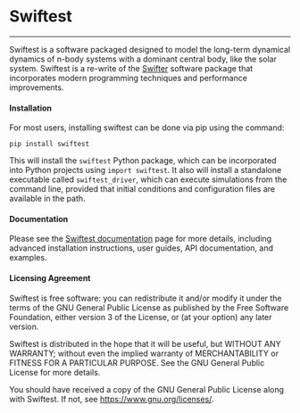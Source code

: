 # Swiftest 

---
Swiftest is a software packaged designed to model the long-term dynamical dynamics of n-body systems with a dominant central body, 
like the solar system. Swiftest is a re-write of the [Swifter](https://www.boulder.swri.edu/swifter/) software package that 
incorporates modern programming techniques and performance improvements. 

#### Installation

For most users, installing swiftest can be done via pip using the command:

```
pip install swiftest
```

This will install the `swiftest` Python package, which can be incorporated into Python projects using `import swiftest`. It also will install a standalone executable called `swiftest_driver`, which can execute simulations from the command line, provided that initial conditions and configuration files are available in the path. 

#### Documentation

Please see the [Swiftest documentation](https://swiftest.readthedocs.io/en/latest/) page for more details, including advanced installation instructions, user guides, API documentation, and examples.

#### Licensing Agreement

Swiftest is free software: you can redistribute it and/or modify it under the terms of the GNU General Public License as published by the Free Software Foundation, either version 3 of the License, or (at your option) any later version.

Swiftest is distributed in the hope that it will be useful, but WITHOUT ANY WARRANTY; without even the implied warranty of MERCHANTABILITY or FITNESS FOR A PARTICULAR PURPOSE. See the GNU General Public License for more details.

You should have received a copy of the GNU General Public License along with Swiftest. If not, see <https://www.gnu.org/licenses/>. 
